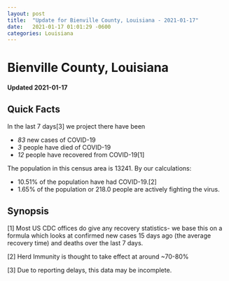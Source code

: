 ```yaml
---
layout: post
title:  "Update for Bienville County, Louisiana - 2021-01-17"
date:   2021-01-17 01:01:29 -0600
categories: Louisiana
---
```


# Bienville County, Louisiana
#### Updated 2021-01-17

## Quick Facts

In the last 7 days[3] we project there have been
- *83* new cases of COVID-19
- *3* people have died of COVID-19
- *12* people have recovered from COVID-19[1]

The population in this census area is 13241. By our calculations:
- 10.51% of the population have had COVID-19.[2]
- 1.65% of the population or 218.0 people are actively fighting the virus.

## Synopsis




[1] Most US CDC offices do give any recovery statistics- we base this on a formula which looks at confirmed new cases
15 days ago (the average recovery time) and deaths over the last 7 days.

[2] Herd Immunity is thought to take effect at around ~70-80%

[3] Due to reporting delays, this data may be incomplete.
 
    